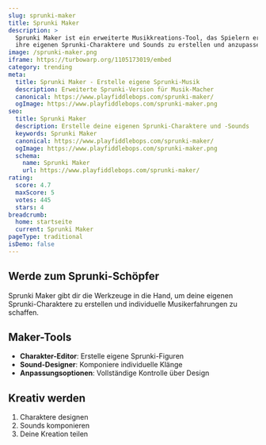 ```yaml
---
slug: sprunki-maker
title: Sprunki Maker
description: >
  Sprunki Maker ist ein erweiterte Musikkreations-Tool, das Spielern ermöglicht,
  ihre eigenen Sprunki-Charaktere und Sounds zu erstellen und anzupassen.
image: /sprunki-maker.png
iframe: https://turbowarp.org/1105173019/embed
category: trending
meta:
  title: Sprunki Maker - Erstelle eigene Sprunki-Musik
  description: Erweiterte Sprunki-Version für Musik-Macher
  canonical: https://www.playfiddlebops.com/sprunki-maker/
  ogImage: https://www.playfiddlebops.com/sprunki-maker.png
seo:
  title: Sprunki Maker
  description: Erstelle deine eigenen Sprunki-Charaktere und -Sounds
  keywords: Sprunki Maker
  canonical: https://www.playfiddlebops.com/sprunki-maker/
  ogImage: https://www.playfiddlebops.com/sprunki-maker.png
  schema:
    name: Sprunki Maker
    url: https://www.playfiddlebops.com/sprunki-maker/
rating:
  score: 4.7
  maxScore: 5
  votes: 445
  stars: 4
breadcrumb:
  home: startseite
  current: Sprunki Maker
pageType: traditional
isDemo: false
---
```


## Werde zum Sprunki-Schöpfer

Sprunki Maker gibt dir die Werkzeuge in die Hand, um deine eigenen Sprunki-Charaktere zu erstellen und individuelle Musikerfahrungen zu schaffen.

## Maker-Tools
- **Charakter-Editor**: Erstelle eigene Sprunki-Figuren
- **Sound-Designer**: Komponiere individuelle Klänge
- **Anpassungsoptionen**: Vollständige Kontrolle über Design

## Kreativ werden
1. Charaktere designen
2. Sounds komponieren
3. Deine Kreation teilen